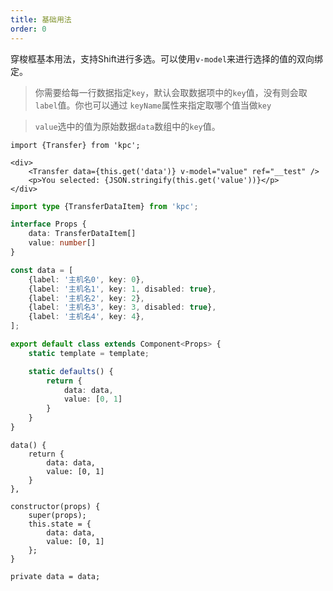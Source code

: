 ```yaml
---
title: 基础用法
order: 0
---
```


穿梭框基本用法，支持Shift进行多选。可以使用`v-model`来进行选择的值的双向绑定。

> 你需要给每一行数据指定`key`，默认会取数据项中的`key`值，没有则会取`label`值。你也可以通过
> `keyName`属性来指定取哪个值当做`key`

> `value`选中的值为原始数据`data`数组中的`key`值。

```vdt
import {Transfer} from 'kpc';

<div>
    <Transfer data={this.get('data')} v-model="value" ref="__test" />
    <p>You selected: {JSON.stringify(this.get('value'))}</p>
</div>
```

```ts
import type {TransferDataItem} from 'kpc';

interface Props {
    data: TransferDataItem[]
    value: number[]
}

const data = [
    {label: '主机名0', key: 0},
    {label: '主机名1', key: 1, disabled: true},
    {label: '主机名2', key: 2},
    {label: '主机名3', key: 3, disabled: true},
    {label: '主机名4', key: 4},
];

export default class extends Component<Props> {
    static template = template;

    static defaults() {
        return {
            data: data,
            value: [0, 1]
        }
    }
}
```

```vue-data
data() {
    return {
        data: data,
        value: [0, 1]
    }
},
```

```react-methods
constructor(props) {
    super(props);
    this.state = {
        data: data,
        value: [0, 1]
    };
}
```

```angular-properties
private data = data;
```
